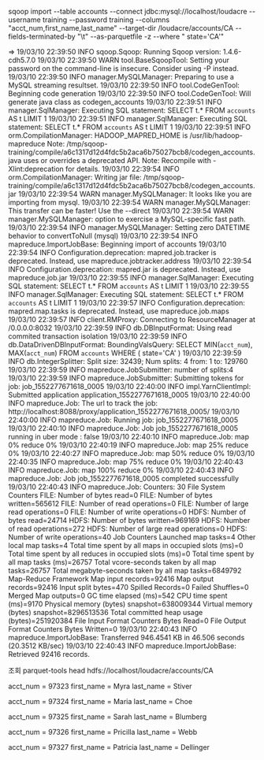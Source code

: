 ﻿sqoop import --table accounts --connect jdbc:mysql://localhost/loudacre --username training --password training --columns "acct_num,first_name,last_name" --target-dir /loudacre/accounts/CA --fields-terminated-by "\t" --as-parquetfile -z --where " state='CA'"

=>
19/03/10 22:39:50 INFO sqoop.Sqoop: Running Sqoop version: 1.4.6-cdh5.7.0
19/03/10 22:39:50 WARN tool.BaseSqoopTool: Setting your password on the command-line is insecure. Consider using -P instead.
19/03/10 22:39:50 INFO manager.MySQLManager: Preparing to use a MySQL streaming resultset.
19/03/10 22:39:50 INFO tool.CodeGenTool: Beginning code generation
19/03/10 22:39:50 INFO tool.CodeGenTool: Will generate java class as codegen_accounts
19/03/10 22:39:51 INFO manager.SqlManager: Executing SQL statement: SELECT t.* FROM `accounts` AS t LIMIT 1
19/03/10 22:39:51 INFO manager.SqlManager: Executing SQL statement: SELECT t.* FROM `accounts` AS t LIMIT 1
19/03/10 22:39:51 INFO orm.CompilationManager: HADOOP_MAPRED_HOME is /usr/lib/hadoop-mapreduce
Note: /tmp/sqoop-training/compile/a6c1317d12d4fdc5b2aca6b75027bcb8/codegen_accounts.java uses or overrides a deprecated API.
Note: Recompile with -Xlint:deprecation for details.
19/03/10 22:39:54 INFO orm.CompilationManager: Writing jar file: /tmp/sqoop-training/compile/a6c1317d12d4fdc5b2aca6b75027bcb8/codegen_accounts.jar
19/03/10 22:39:54 WARN manager.MySQLManager: It looks like you are importing from mysql.
19/03/10 22:39:54 WARN manager.MySQLManager: This transfer can be faster! Use the --direct
19/03/10 22:39:54 WARN manager.MySQLManager: option to exercise a MySQL-specific fast path.
19/03/10 22:39:54 INFO manager.MySQLManager: Setting zero DATETIME behavior to convertToNull (mysql)
19/03/10 22:39:54 INFO mapreduce.ImportJobBase: Beginning import of accounts
19/03/10 22:39:54 INFO Configuration.deprecation: mapred.job.tracker is deprecated. Instead, use mapreduce.jobtracker.address
19/03/10 22:39:54 INFO Configuration.deprecation: mapred.jar is deprecated. Instead, use mapreduce.job.jar
19/03/10 22:39:55 INFO manager.SqlManager: Executing SQL statement: SELECT t.* FROM `accounts` AS t LIMIT 1
19/03/10 22:39:55 INFO manager.SqlManager: Executing SQL statement: SELECT t.* FROM `accounts` AS t LIMIT 1
19/03/10 22:39:57 INFO Configuration.deprecation: mapred.map.tasks is deprecated. Instead, use mapreduce.job.maps
19/03/10 22:39:57 INFO client.RMProxy: Connecting to ResourceManager at /0.0.0.0:8032
19/03/10 22:39:59 INFO db.DBInputFormat: Using read commited transaction isolation
19/03/10 22:39:59 INFO db.DataDrivenDBInputFormat: BoundingValsQuery: SELECT MIN(`acct_num`), MAX(`acct_num`) FROM `accounts` WHERE (  state='CA' )
19/03/10 22:39:59 INFO db.IntegerSplitter: Split size: 32439; Num splits: 4 from: 1 to: 129760
19/03/10 22:39:59 INFO mapreduce.JobSubmitter: number of splits:4
19/03/10 22:39:59 INFO mapreduce.JobSubmitter: Submitting tokens for job: job_1552277671618_0005
19/03/10 22:40:00 INFO impl.YarnClientImpl: Submitted application application_1552277671618_0005
19/03/10 22:40:00 INFO mapreduce.Job: The url to track the job: http://localhost:8088/proxy/application_1552277671618_0005/
19/03/10 22:40:00 INFO mapreduce.Job: Running job: job_1552277671618_0005
19/03/10 22:40:10 INFO mapreduce.Job: Job job_1552277671618_0005 running in uber mode : false
19/03/10 22:40:10 INFO mapreduce.Job:  map 0% reduce 0%
19/03/10 22:40:19 INFO mapreduce.Job:  map 25% reduce 0%
19/03/10 22:40:27 INFO mapreduce.Job:  map 50% reduce 0%
19/03/10 22:40:35 INFO mapreduce.Job:  map 75% reduce 0%
19/03/10 22:40:43 INFO mapreduce.Job:  map 100% reduce 0%
19/03/10 22:40:43 INFO mapreduce.Job: Job job_1552277671618_0005 completed successfully
19/03/10 22:40:43 INFO mapreduce.Job: Counters: 30
	File System Counters
		FILE: Number of bytes read=0
		FILE: Number of bytes written=565612
		FILE: Number of read operations=0
		FILE: Number of large read operations=0
		FILE: Number of write operations=0
		HDFS: Number of bytes read=24714
		HDFS: Number of bytes written=969169
		HDFS: Number of read operations=272
		HDFS: Number of large read operations=0
		HDFS: Number of write operations=40
	Job Counters 
		Launched map tasks=4
		Other local map tasks=4
		Total time spent by all maps in occupied slots (ms)=0
		Total time spent by all reduces in occupied slots (ms)=0
		Total time spent by all map tasks (ms)=26757
		Total vcore-seconds taken by all map tasks=26757
		Total megabyte-seconds taken by all map tasks=6849792
	Map-Reduce Framework
		Map input records=92416
		Map output records=92416
		Input split bytes=470
		Spilled Records=0
		Failed Shuffles=0
		Merged Map outputs=0
		GC time elapsed (ms)=542
		CPU time spent (ms)=9170
		Physical memory (bytes) snapshot=638009344
		Virtual memory (bytes) snapshot=8296513536
		Total committed heap usage (bytes)=251920384
	File Input Format Counters 
		Bytes Read=0
	File Output Format Counters 
		Bytes Written=0
19/03/10 22:40:43 INFO mapreduce.ImportJobBase: Transferred 946.4541 KB in 46.506 seconds (20.3512 KB/sec)
19/03/10 22:40:43 INFO mapreduce.ImportJobBase: Retrieved 92416 records.


조회
parquet-tools head hdfs://localhost/loudacre/accounts/CA


acct_num = 97323
first_name = Myra
last_name = Stiver

acct_num = 97324
first_name = Maria
last_name = Choe

acct_num = 97325
first_name = Sarah
last_name = Blumberg

acct_num = 97326
first_name = Pricilla
last_name = Webb

acct_num = 97327
first_name = Patricia
last_name = Dellinger
